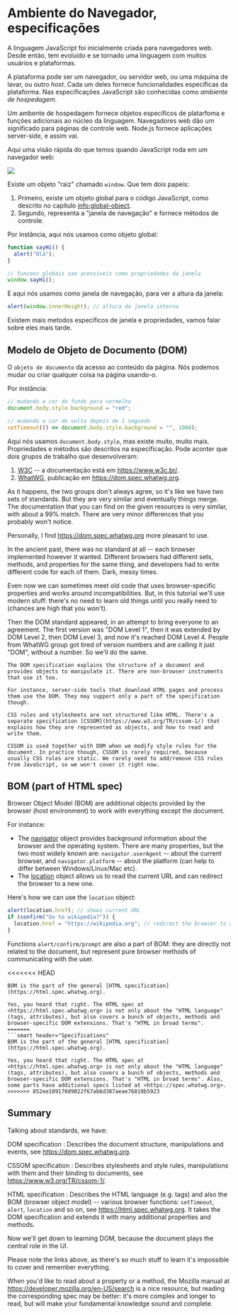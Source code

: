 # Ambiente do Navegador, especificações

A linguagem JavaScript foi inicialmente criada para navegadores web. Desde então, tem evoluído e se tornado uma linguagem com muitos usuários e plataformas.

A plataforma pode ser um navegador, ou servidor web, ou uma máquina de lavar, ou outro *host*. Cada um deles fornece funcionalidades específicas da plataforma. Nas especificações JavaScript são conhecidas como *ambiente de hospedagem*.

Um ambente de hospedagem fornece objetos específicos de platarfoma e funções adicionais ao núcleo da linguagem. Navegadores web dão um significado para páginas de controle web. Node.js fornece aplicações server-side, e assim vai.

Aqui uma visão rápida do que temos quando JavaScript roda em um navegador web:

![](windowObjects.svg)

Existe um objeto "raiz" chamado `window`. Que tem  dois papeis:

1. Primeiro, existe um objeto global para o código JavaScript, como descrito no capítulo <info:global-object>.
2. Segundo, representa a "janela de navegação" e fornece métodos de controle.

Por instância, aqui nós usamos como objeto global:

```js run
function sayHi() {
  alert("Olá");
}

// funcoes globais sao acessiveis como propriedades da janela
window.sayHi();
```

E aqui nós usamos como janela de navegação, para ver a altura da janela:

```js run
alert(window.innerHeight); // altura da janela interna
```

Existem mais metodos específicos de janela e propriedades, vamos falar sobre eles mais tarde.

## Modelo de Objeto de Documento (DOM)

O `objeto de documento` da acesso ao conteúdo da página. Nós podemos mudar ou criar qualquer coisa na página usando-o.

Por instância:
```js run
// mudando a cor do fundo para vermelho
document.body.style.background = "red";

// mudando a cor de volta depois de 1 segundo
setTimeout(() => document.body.style.background = "", 1000);
```

Aqui nós usamos `document.body.style`, mas existe muito, muito mais. Propriedades e métodos são descritos na especificação. 
Pode aconter que dois grupos de trabalho que desenvolveram:

1. [W3C](https://pt.wikipedia.org/wiki/W3C) -- a documentação está em <https://www.w3c.br/>.
2. [WhatWG](https://pt.wikipedia.org/wiki/Web_Hypertext_Application_Technology_Working_Group), publicação em <https://dom.spec.whatwg.org>.

As it happens, the two groups don't always agree, so it's like we have two sets of standards. But they are very similar and eventually things merge. The documentation that you can find on the given resources is very similar, with about a 99% match. There are very minor differences that you probably won't notice.

Personally, I find <https://dom.spec.whatwg.org> more pleasant to use.

In the ancient past, there was no standard at all -- each browser implemented however it wanted. Different browsers had different sets, methods, and properties for the same thing, and developers had to write different code for each of them. Dark, messy times.

Even now we can sometimes meet old code that uses browser-specific properties and works around incompatibilities. But, in this tutorial we'll use modern stuff: there's no need to learn old things until you really need to (chances are high that you won't).

Then the DOM standard appeared, in an attempt to bring everyone to an agreement. The first version was "DOM Level 1", then it was extended by DOM Level 2, then DOM Level 3, and now it's reached DOM Level 4. People from WhatWG group got tired of version numbers and are calling it just "DOM", without a number. So we'll do the same.

```smart header="DOM is not only for browsers"
The DOM specification explains the structure of a document and provides objects to manipulate it. There are non-browser instruments that use it too.

For instance, server-side tools that download HTML pages and process them use the DOM. They may support only a part of the specification though.
```

```smart header="CSSOM for styling"
CSS rules and stylesheets are not structured like HTML. There's a separate specification [CSSOM](https://www.w3.org/TR/cssom-1/) that explains how they are represented as objects, and how to read and write them.

CSSOM is used together with DOM when we modify style rules for the document. In practice though, CSSOM is rarely required, because usually CSS rules are static. We rarely need to add/remove CSS rules from JavaScript, so we won't cover it right now.
```

## BOM (part of HTML spec)

Browser Object Model (BOM) are additional objects provided by the browser (host environment) to work with everything except the document.

For instance:

- The [navigator](mdn:api/Window/navigator) object provides background information about the browser and the operating system. There are many properties, but the two most widely known are: `navigator.userAgent` -- about the current browser, and `navigator.platform` -- about the platform (can help to differ between Windows/Linux/Mac etc).
- The [location](mdn:api/Window/location) object allows us to read the current URL and can redirect the browser to a new one.

Here's how we can use the `location` object:

```js run
alert(location.href); // shows current URL
if (confirm("Go to wikipedia?")) {
  location.href = "https://wikipedia.org"; // redirect the browser to another URL
}
```

Functions `alert/confirm/prompt` are also a part of BOM: they are directly not related to the document, but represent pure browser methods of communicating with the user.

<<<<<<< HEAD

```smart header="HTML specification"
BOM is the part of the general [HTML specification](https://html.spec.whatwg.org).

Yes, you heard that right. The HTML spec at <https://html.spec.whatwg.org> is not only about the "HTML language" (tags, attributes), but also covers a bunch of objects, methods and browser-specific DOM extensions. That's "HTML in broad terms".
=======
```smart header="Specifications"
BOM is the part of the general [HTML specification](https://html.spec.whatwg.org).

Yes, you heard that right. The HTML spec at <https://html.spec.whatwg.org> is not only about the "HTML language" (tags, attributes), but also covers a bunch of objects, methods and browser-specific DOM extensions. That's "HTML in broad terms". Also, some parts have additional specs listed at <https://spec.whatwg.org>.
>>>>>>> 852ee189170d9022f67ab6d387aeae76810b5923
```

## Summary

Talking about standards, we have:

DOM specification
: Describes the document structure, manipulations and events, see <https://dom.spec.whatwg.org>.

CSSOM specification
: Describes stylesheets and style rules, manipulations with them and their binding to documents, see <https://www.w3.org/TR/cssom-1/>.

HTML specification
: Describes the HTML language (e.g. tags) and also the BOM (browser object model) -- various browser functions: `setTimeout`, `alert`, `location` and so on, see <https://html.spec.whatwg.org>. It takes the DOM specification and extends it with many additional properties and methods.

Now we'll get down to learning DOM, because the document plays the central role in the UI.

Please note the links above, as there's so much stuff to learn it's impossible to cover and remember everything.

When you'd like to read about a property or a method, the Mozilla manual at <https://developer.mozilla.org/en-US/search> is a nice resource, but reading the corresponding spec may be better: it's more complex and longer to read, but will make your fundamental knowledge sound and complete.
